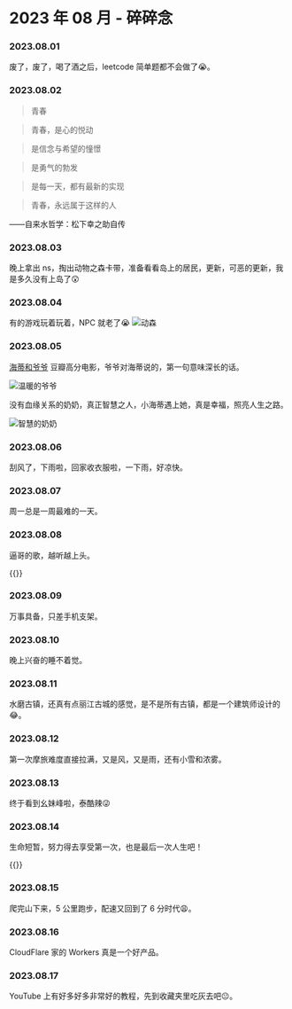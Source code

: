 # 2023 年 08 月 - 碎碎念


### 2023.08.01
废了，废了，喝了酒之后，leetcode 简单题都不会做了😭。

### 2023.08.02
> 青春

> 青春，是心的悦动

> 是信念与希望的憧憬

> 是勇气的勃发

> 是每一天，都有最新的实现

> 青春，永远属于这样的人

——自来水哲学：松下幸之助自传

### 2023.08.03
晚上拿出 ns，掏出动物之森卡带，准备看看岛上的居民，更新，可恶的更新，我是多久没有上岛了😲

### 2023.08.04
有的游戏玩着玩着，NPC 就老了😭
![动森](https://miasanmia.oss-cn-beijing.aliyuncs.com/picture/2023/08/05/85ee62da-e0a7-470e-aec5-8afea6db4de7.jpg)

### 2023.08.05
[海蒂和爷爷](https://movie.douban.com/subject/25958717/) 豆瓣高分电影，爷爷对海蒂说的，第一句意味深长的话。

![温暖的爷爷](https://miasanmia.oss-cn-beijing.aliyuncs.com/picture/2023/08/06/f8d51a0724b3c08f07e055379a7eda06.webp)

没有血缘关系的奶奶，真正智慧之人，小海蒂遇上她，真是幸福，照亮人生之路。

![智慧的奶奶](https://miasanmia.oss-cn-beijing.aliyuncs.com/picture/2023/08/06/dd3f612741086ad305f124438b765e12.webp)

### 2023.08.06
刮风了，下雨啦，回家收衣服啦，一下雨，好凉快。

### 2023.08.07
周一总是一周最难的一天。

### 2023.08.08
逼哥的歌，越听越上头。

{{<youtube mLFJapLQJyI>}}

### 2023.08.09
万事具备，只差手机支架。

### 2023.08.10
晚上兴奋的睡不着觉。

### 2023.08.11
水磨古镇，还真有点丽江古城的感觉，是不是所有古镇，都是一个建筑师设计的😂。

### 2023.08.12
第一次摩旅难度直接拉满，又是风，又是雨，还有小雪和浓雾。

### 2023.08.13
终于看到幺妹峰啦，泰酷辣😜

### 2023.08.14
生命短暂，努力得去享受第一次，也是最后一次人生吧！

{{<youtube ek5ywVdKVjg>}}

### 2023.08.15
爬完山下来，5 公里跑步，配速又回到了 6 分时代😩。

### 2023.08.16
CloudFlare 家的 Workers 真是一个好产品。

### 2023.08.17
YouTube 上有好多好多非常好的教程，先到收藏夹里吃灰去吧😐。
